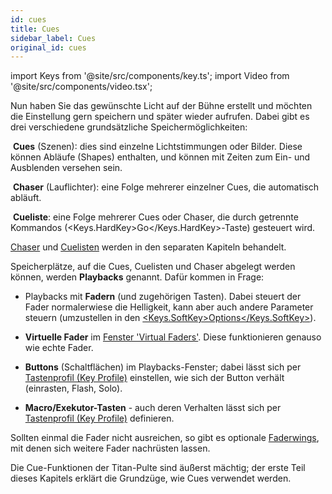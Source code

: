 ```yaml
---
id: cues
title: Cues
sidebar_label: Cues
original_id: cues
---
```


import Keys from '@site/src/components/key.ts';
import Video from '@site/src/components/video.tsx';

Nun haben Sie das gewünschte Licht auf der Bühne erstellt und möchten
die Einstellung gern speichern und später wieder aufrufen. Dabei gibt es
drei verschiedene grundsätzliche Speichermöglichkeiten:

&nbsp;<strong>Cues</strong> (Szenen): dies sind einzelne Lichtstimmungen oder Bilder. Diese
können Abläufe (Shapes) enthalten, und können mit Zeiten zum Ein- und
Ausblenden versehen sein.

&nbsp;<strong>Chaser</strong> (Lauflichter): eine Folge mehrerer einzelner Cues, die
automatisch abläuft.

&nbsp;<strong>Cueliste</strong>: eine Folge mehrerer Cues oder Chaser, die durch getrennte
Kommandos (<Keys.HardKey>Go</Keys.HardKey>-Taste) gesteuert wird.

[Chaser](chases.md) und [Cuelisten](cue-lists.md) werden in den separaten 
Kapiteln behandelt.

Speicherplätze, auf die Cues, Cuelisten und Chaser abgelegt werden
können, werden <strong>Playbacks</strong> genannt. Dafür kommen in Frage:

-   Playbacks mit <strong>Fadern</strong> (und zugehörigen Tasten). Dabei steuert der
    Fader normalerwiese die Helligkeit, kann aber auch andere Parameter
    steuern (umzustellen in den [<Keys.SoftKey>Options</Keys.SoftKey>](cues/playback-options.md)).
	
-   <strong>Virtuelle Fader</strong> im [Fenster 'Virtual Faders'](running-the-show/playback-controls.md#virtuelle-fader). Diese funktionieren
    genauso wie echte Fader.

-   <strong>Buttons</strong> (Schaltflächen) im Playbacks-Fenster; dabei lässt sich per
    [Tastenprofil (Key Profile)](system-settings/key-profiles.md) einstellen, 
	wie sich der Button verhält (einrasten, Flash, Solo).

-   <strong>Macro/Exekutor-Tasten</strong> - auch deren Verhalten lässt sich per
    [Tastenprofil (Key Profile)](system-settings/key-profiles.md) definieren.  

Sollten einmal die Fader nicht ausreichen, so gibt es optionale [Faderwings](about-the-consoles.md), mit denen sich weitere Fader nachrüsten lassen.

Die Cue-Funktionen der Titan-Pulte sind äußerst mächtig; der erste Teil
dieses Kapitels erklärt die Grundzüge, wie Cues verwendet werden.